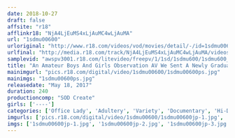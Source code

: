 ```yaml
---
date: 2018-10-27
draft: false
affsite: "r18"
afflinkr18: "NjA4LjEuMS4xLjAuMC4wLjAuMA"
url: "1sdmu00600"
urloriginal: "http://www.r18.com/videos/vod/movies/detail/-/id=1sdmu00600"
urlfinal: "http://media.r18.com/track/NjA4LjEuMS4xLjAuMC4wLjAuMA/videos/vod/movies/detail/-/id=1sdmu00600"
samplevid: "awspv3001.r18.com/litevideo/freepv/1/1sd/1sdmu600/1sdmu600_dmb_w.mp4"
title: "An Amateur Boys And Girls Observation AV We Sent A Newly Graduated Female Employee And Her Married Male Boss To A Love Hotel With A 6 Pack Of Condoms, And If They Use Up The Whole Box They Win 1 Million Yen!! Will They Cross The Line And Commit Adultery, And How Many Times Will They Fuck!?"
mainimgurl: "pics.r18.com/digital/video/1sdmu00600/1sdmu00600ps.jpg"
mainimgs: "1sdmu00600ps.jpg"
releasedate: "May 18, 2017"
duration: 240
productioncomp: "SOD Create"
girls: ['----']
categories: ['Office Lady', 'Adultery', 'Variety', 'Documentary', 'Hi-Def']
imgurls: ['pics.r18.com/digital/video/1sdmu00600/1sdmu00600jp-1.jpg', 'pics.r18.com/digital/video/1sdmu00600/1sdmu00600jp-2.jpg', 'pics.r18.com/digital/video/1sdmu00600/1sdmu00600jp-3.jpg', 'pics.r18.com/digital/video/1sdmu00600/1sdmu00600jp-4.jpg', 'pics.r18.com/digital/video/1sdmu00600/1sdmu00600jp-5.jpg', 'pics.r18.com/digital/video/1sdmu00600/1sdmu00600jp-6.jpg', 'pics.r18.com/digital/video/1sdmu00600/1sdmu00600jp-7.jpg', 'pics.r18.com/digital/video/1sdmu00600/1sdmu00600jp-8.jpg', 'pics.r18.com/digital/video/1sdmu00600/1sdmu00600jp-9.jpg', 'pics.r18.com/digital/video/1sdmu00600/1sdmu00600jp-10.jpg', 'pics.r18.com/digital/video/1sdmu00600/1sdmu00600jp-11.jpg', 'pics.r18.com/digital/video/1sdmu00600/1sdmu00600jp-12.jpg', 'pics.r18.com/digital/video/1sdmu00600/1sdmu00600jp-13.jpg', 'pics.r18.com/digital/video/1sdmu00600/1sdmu00600jp-14.jpg', 'pics.r18.com/digital/video/1sdmu00600/1sdmu00600jp-15.jpg', 'pics.r18.com/digital/video/1sdmu00600/1sdmu00600jp-16.jpg', 'pics.r18.com/digital/video/1sdmu00600/1sdmu00600jp-17.jpg', 'pics.r18.com/digital/video/1sdmu00600/1sdmu00600jp-18.jpg', 'pics.r18.com/digital/video/1sdmu00600/1sdmu00600jp-19.jpg', 'pics.r18.com/digital/video/1sdmu00600/1sdmu00600jp-20.jpg']
imgs: ['1sdmu00600jp-1.jpg', '1sdmu00600jp-2.jpg', '1sdmu00600jp-3.jpg', '1sdmu00600jp-4.jpg', '1sdmu00600jp-5.jpg', '1sdmu00600jp-6.jpg', '1sdmu00600jp-7.jpg', '1sdmu00600jp-8.jpg', '1sdmu00600jp-9.jpg', '1sdmu00600jp-10.jpg', '1sdmu00600jp-11.jpg', '1sdmu00600jp-12.jpg', '1sdmu00600jp-13.jpg', '1sdmu00600jp-14.jpg', '1sdmu00600jp-15.jpg', '1sdmu00600jp-16.jpg', '1sdmu00600jp-17.jpg', '1sdmu00600jp-18.jpg', '1sdmu00600jp-19.jpg', '1sdmu00600jp-20.jpg']
---
```

